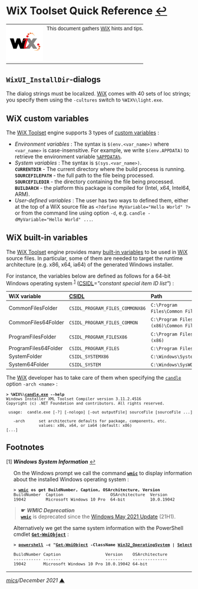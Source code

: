 # <span id="top">WiX Toolset Quick Reference</span> <span style="size:25%;"><a href="README.md">↩</a></span>

<table style="font-family:Helvetica,Arial;font-size:14px;line-height:1.6;">
  <tr>
  <td style="border:0;padding:0 10px 0 0;min-width:100px;"><a href="https://wixtoolset.org/" rel="external"><img style="border:0;" src="./images/wixtoolset.png" width="100" alt="WiX toolset"/></a></td>
  <td style="border:0;padding:0;vertical-align:text-top;">This document gathers <a href="https://wixtoolset.org/" rel="external">WiX</a> hints and tips.
  </td>
  </tr>
</table>

## <span id="dialogs">`WixUI_InstallDir`-dialogs</span>

The dialog strings must be localized. [WiX][wix_toolset] comes with 40 sets of loc strings; you specify them using the `-cultures` switch to `%WIX%\light.exe`.

## <span id="custom">WiX custom variables</span>

The [WiX Toolset][wix_toolset] engine supports 3 types of [custom variables](https://wixtoolset.org/documentation/manual/v3/overview/preprocessor.html) : 
- *Environment variables* : The syntax is `$(env.<var_name>)` where `<var_name>` is case-insensitive. For example, we write `$(env.APPDATA)` to retrieve the environment variable [`%APPDATA%`][windows_appdata].
- *System variables* : The syntax is `$(sys.<var_name>)`.<br/>**`CURRENTDIR`** - The current directory where the build process is running.<br/>**`SOURCEFILEPATH`** - the full path to the file being processed.<br/>**`SOURCEFILEDIR`** - the directory containing the file being processed.<br/>**`BUILDARCH`** - the platform this package is compiled for (Intel, x64, Intel64, ARM).
- *User-defined variables* : The user has two ways to defined them, either at the top of a WiX source file as `<?define MyVariable="Hello World" ?>` or from the command line using option `-d`, e.g. `candle -dMyVariable="Hello World" ...`.

## <span id="builtin">WiX built-in variables</span>

The [WiX Toolset][wix_toolset] engine provides many [built-in variables](https://wixtoolset.org/documentation/manual/v3/bundle/bundle_built_in_variables.html) to be used in [WiX][wix_toolset] source files. In particular, some of them are needed to target the runtime architecture (e.g. x86, x64, ia64) of the generated Windows installer.

For instance, the variables below are defined as follows for a 64-bit Windows operating system <sup id="anchor_01"><a href="#footnote_01">1</a></sup> ([CSIDL]=*"constant special item ID list"*) :

| WiX variable         | [CSIDL]                         | Path |
|:---------------------|:--------------------------------|:-----|
| CommonFilesFolder    | `CSIDL_PROGRAM_FILES_COMMONX86` | `C:\Program Files\Common Files` |
| CommonFiles64Folder  | `CSIDL_PROGRAM_FILES_COMMON`    | `C:\Program Files (x86)\Common Files` |
| ProgramFilesFolder   | `CSIDL_PROGRAM_FILESX86`        | `C:\Program Files (x86)` |
| ProgramFiles64Folder | `CSIDL_PROGRAM_FILES`           | `C:\Program Files` |
| SystemFolder         | `CSIDL_SYSTEMX86`               | `C:\Windows\System32` |
| System64Folder       | `CSIDL_SYSTEM`                  | `C:\Windows\SysWOW64` |

The [WiX][wix_toolset] developer has to take care of them when specifying the [`candle`][candle_cmd] option `-arch <name>` :

<pre style="font-size:75%;">
<b>&gt; %WIX%\<a href="https://wixtoolset.org/documentation/manual/v3/overview/candle.html">candle.exe</a> --help</b>
Windows Installer XML Toolset Compiler version 3.11.2.4516
Copyright (c) .NET Foundation and contributors. All rights reserved.

 usage:  candle.exe [-?] [-nologo] [-out outputFile] sourceFile [sourceFile ...] [@responseFile]

   -arch      set architecture defaults for package, components, etc.
              values: x86, x64, or ia64 (default: x86)
[...]
</pre>

## <span id="footnotes">Footnotes</span>

<span id="footnote_01">[1]</span> ***Windows System Information*** [↩](#anchor_01)

<p style="margin:0 0 1em 20px;">
On the Windows prompt we call the command <a href="https://docs.microsoft.com/en-us/windows/win32/wmisdk/wmic"><b><code>wmic</code></b></a> to display information about the installed Windows operating system :
</p>
<pre style="margin:0 0 1em 20px;font-size:80%;">
<b>&gt; <a href="https://docs.microsoft.com/en-us/windows/win32/wmisdk/wmic">wmic</a> os get BuildNumber, Caption, OSArchitecture, Version</b>
BuildNumber  Caption                   OSArchitecture  Version
19042        Microsoft Windows 10 Pro  64-bit          10.0.19042
</pre>

  > **&#9755;** ***WMIC Deprecation***<br/><a href="https://docs.microsoft.com/en-us/windows/win32/wmisdk/wmic"><b><code>wmic</code></b></a> is deprecated since the <a href="https://en.wikipedia.org/wiki/Windows_10_version_history">Windows May 2021 Update</a> (21H1).

<p style="margin:0 0 1em 20px;">
Alternatively we get the same system information with the PowerShell cmdlet <a href="https://docs.microsoft.com/en-us/powershell/module/microsoft.powershell.management/get-wmiobject?view=powershell-5.1"><b><code>Get-WmiObject</code></b></a>  :
</p>
<pre style="margin:0 0 1em 20px;font-size:80%;">
<b>&gt; <a href="https://docs.microsoft.com/en-us/powershell/module/microsoft.powershell.core/about/about_powershell_exe?view=powershell-5.1" rel="external">powershell</a> -c "<a href="https://docs.microsoft.com/en-us/powershell/module/microsoft.powershell.management/get-wmiobject?view=powershell-5.1">Get-WmiObject</a> -ClassName <a href="https://docs.microsoft.com/en-us/windows/win32/cimwin32prov/win32-operatingsystem">Win32_OperatingSystem</a> | <a href="https://docs.microsoft.com/en-us/powershell/module/microsoft.powershell.utility/select-object?view=powershell-5.1">Select</a> BuildNumber,Caption,Version,OSArchitecture"</b>
&nbsp;
BuildNumber Caption                  Version    OSArchitecture
----------- -------                  -------    --------------
19042       Microsoft Windows 10 Pro 10.0.19042 64-bit
</pre>

***

*[mics](https://lampwww.epfl.ch/~michelou/)/December 2021* [**&#9650;**](#top)
<span id="bottom">&nbsp;</span>

<!-- link refs -->

[candle_cmd]: https://wixtoolset.org/documentation/manual/v3/overview/candle.html
[csidl]: https://docs.microsoft.com/en-us/windows/win32/shell/csidl
[windows_appdata]: https://docs.microsoft.com/en-us/windows/deployment/usmt/usmt-recognized-environment-variables#variables-that-are-recognized-only-in-the-user-context
[wix_toolset]: https://wixtoolset.org/

